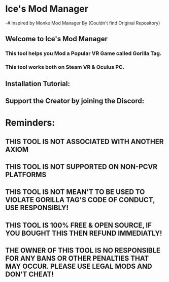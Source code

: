 # Ice's Mod Manager
-# Inspired by Monke Mod Manager By (Couldn't find Original Repository)

## Welcome to Ice's Mod Manager
### This tool helps you Mod a Popular VR Game called Gorilla Tag.
### This tool works both on Steam VR & Oculus PC.

## Installation Tutorial:

## Support the Creator by joining the Discord:

# Reminders:
## THIS TOOL IS NOT ASSOCIATED WITH ANOTHER AXIOM
## THIS TOOL IS NOT SUPPORTED ON NON-PCVR PLATFORMS
## THIS TOOL IS NOT MEAN'T TO BE USED TO VIOLATE GORILLA TAG'S CODE OF CONDUCT, USE RESPONSIBLY!
## THIS TOOL IS 100% FREE & OPEN SOURCE, IF YOU BOUGHT THIS THEN REFUND IMMEDIATLY!
## THE OWNER OF THIS TOOL IS NO RESPONSIBLE FOR ANY BANS OR OTHER PENALTIES THAT MAY OCCUR. PLEASE USE LEGAL MODS AND DON'T CHEAT!
